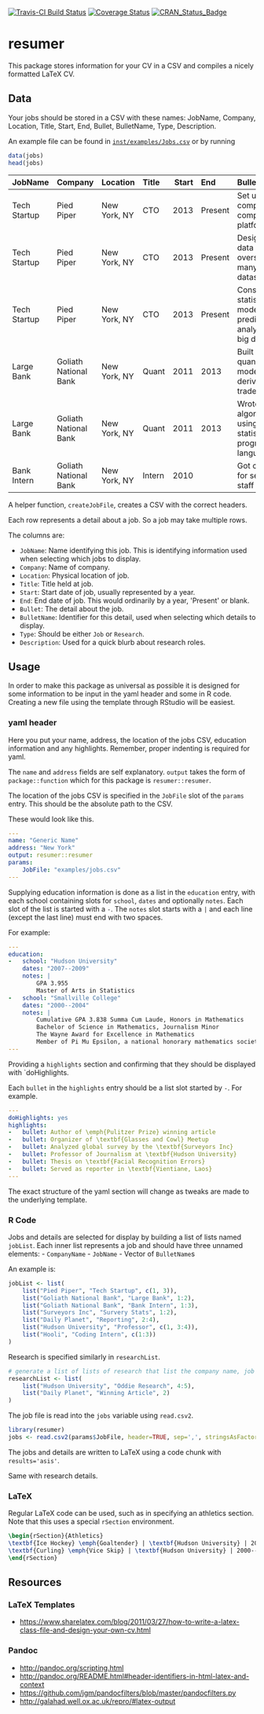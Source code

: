 <!-- README.md is generated from README.Rmd. Please edit that file -->
[![Travis-CI Build Status](https://travis-ci.org/jaredlander/resumer.svg?branch=master)](https://travis-ci.org/jaredlander/resumer) [![Coverage Status](https://img.shields.io/codecov/c/github/jaredlander/resumer/master.svg)](https://codecov.io/github/jaredlander/resumer?branch=master) [![CRAN\_Status\_Badge](http://www.r-pkg.org/badges/version/resumer)](http://cran.r-project.org/package=resumer)

resumer
=======

This package stores information for your CV in a CSV and compiles a nicely formatted LaTeX CV.

Data
----

Your jobs should be stored in a CSV with these names: JobName, Company, Location, Title, Start, End, Bullet, BulletName, Type, Description.

An example file can be found in [`inst/examples/Jobs.csv`](https://github.com/jaredlander/resumer/blob/master/inst/examples/Jobs.csv) or by running

``` r
data(jobs)
head(jobs)
```

| JobName      | Company               | Location     | Title  |  Start| End     | Bullet                                                              |  BulletName| Type | Description |
|:-------------|:----------------------|:-------------|:-------|------:|:--------|:--------------------------------------------------------------------|-----------:|:-----|:------------|
| Tech Startup | Pied Piper            | New York, NY | CTO    |   2013| Present | Set up company's computing platform                                 |           1| Job  |             |
| Tech Startup | Pied Piper            | New York, NY | CTO    |   2013| Present | Designed data strategy overseeing many datasources                  |           2| Job  |             |
| Tech Startup | Pied Piper            | New York, NY | CTO    |   2013| Present | Constructed statistical models for predictive analytics of big data |           3| Job  |             |
| Large Bank   | Goliath National Bank | New York, NY | Quant  |   2011| 2013    | Built quantitative models for derivatives trades                    |           1| Job  |             |
| Large Bank   | Goliath National Bank | New York, NY | Quant  |   2011| 2013    | Wrote algorithms using the R statistical programming language       |           2| Job  |             |
| Bank Intern  | Goliath National Bank | New York, NY | Intern |   2010|         | Got coffee for senior staff                                         |           1| Job  |             |

A helper function, `createJobFile`, creates a CSV with the correct headers.

Each row represents a detail about a job. So a job may take multiple rows.

The columns are:

-   `JobName`: Name identifying this job. This is identifying information used when selecting which jobs to display.
-   `Company`: Name of company.
-   `Location`: Physical location of job.
-   `Title`: Title held at job.
-   `Start`: Start date of job, usually represented by a year.
-   `End`: End date of job. This would ordinarily by a year, 'Present' or blank.
-   `Bullet`: The detail about the job.
-   `BulletName`: Identifier for this detail, used when selecting which details to display.
-   `Type`: Should be either `Job` or `Research`.
-   `Description`: Used for a quick blurb about research roles.

Usage
-----

In order to make this package as universal as possible it is designed for some information to be input in the yaml header and some in R code. Creating a new file using the template through RStudio will be easiest.

### yaml header

Here you put your name, address, the location of the jobs CSV, education information and any highlights. Remember, proper indenting is required for yaml.

The `name` and `address` fields are self explanatory. `output` takes the form of `package::function` which for this package is `resumer::resumer`.

The location of the jobs CSV is specified in the `JobFile` slot of the `params` entry. This should be the absolute path to the CSV.

These would look like this.

``` yaml
---
name: "Generic Name"
address: "New York"
output: resumer::resumer
params:
    JobFile: "examples/jobs.csv"
---
```

Supplying education information is done as a list in the `education` entry, with each school containing slots for `school`, `dates` and optionally `notes`. Each slot of the list is started with a `-`. The `notes` slot starts with a `|` and each line (except the last line) must end with two spaces.

For example:

``` yaml
---
education:
-   school: "Hudson University"
    dates: "2007--2009"
    notes: |
        GPA 3.955  
        Master of Arts in Statistics
-   school: "Smallville College"
    dates: "2000--2004"
    notes: |
        Cumulative GPA 3.838 Summa Cum Laude, Honors in Mathematics  
        Bachelor of Science in Mathematics, Journalism Minor  
        The Wayne Award for Excellence in Mathematics  
        Member of Pi Mu Epsilon, a national honorary mathematics society
---
```

Providing a `highlights` section and confirming that they should be displayed with \`doHighlights.

Each `bullet` in the `highlights` entry should be a list slot started by `-`. For example.

``` yaml
---
doHighlights: yes
highlights:
-   bullet: Author of \emph{Pulitzer Prize} winning article
-   bullet: Organizer of \textbf{Glasses and Cowl} Meetup
-   bullet: Analyzed global survey by the \textbf{Surveyors Inc}
-   bullet: Professor of Journalism at \textbf{Hudson University}
-   bullet: Thesis on \textbf{Facial Recognition Errors}
-   bullet: Served as reporter in \textbf{Vientiane, Laos}
---
```

The exact structure of the yaml section will change as tweaks are made to the underlying template.

### R Code

Jobs and details are selected for display by building a list of lists named `jobList`. Each inner list represents a job and should have three unnamed elements: - `CompanyName` - `JobName` - Vector of `BulletName`s

An example is:

``` r
jobList <- list(
    list("Pied Piper", "Tech Startup", c(1, 3)),
    list("Goliath National Bank", "Large Bank", 1:2),
    list("Goliath National Bank", "Bank Intern", 1:3),
    list("Surveyors Inc", "Survery Stats", 1:2),
    list("Daily Planet", "Reporting", 2:4),
    list("Hudson University", "Professor", c(1, 3:4)),
    list("Hooli", "Coding Intern", c(1:3))
)
```

Research is specified similarly in `researchList`.

``` r
# generate a list of lists of research that list the company name, job name and bullet
researchList <- list(
    list("Hudson University", "Oddie Research", 4:5),
    list("Daily Planet", "Winning Article", 2)
)
```

The job file is read into the `jobs` variable using `read.csv2`.

``` r
library(resumer)
jobs <- read.csv2(params$JobFile, header=TRUE, sep=',', stringsAsFactors=FALSE)
```

The jobs and details are written to LaTeX using a code chunk with `results='asis'`.

Same with research details.

### LaTeX

Regular LaTeX code can be used, such as in specifying an athletics section. Note that this uses a special `rSection` environment.

``` latex
\begin{rSection}{Athletics}
\textbf{Ice Hockey} \emph{Goaltender} | \textbf{Hudson University} | 2000--2004 \\
\textbf{Curling} \emph{Vice Skip} | \textbf{Hudson University} | 2000--2004
\end{rSection}
```

Resources
---------

### LaTeX Templates

-   <https://www.sharelatex.com/blog/2011/03/27/how-to-write-a-latex-class-file-and-design-your-own-cv.html>

### Pandoc

-   <http://pandoc.org/scripting.html>
-   <http://pandoc.org/README.html#header-identifiers-in-html-latex-and-context>
-   <https://github.com/jgm/pandocfilters/blob/master/pandocfilters.py>
-   <http://galahad.well.ox.ac.uk/repro/#latex-output>

